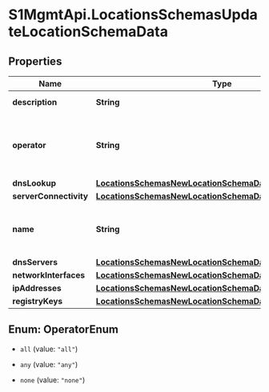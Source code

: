 # S1MgmtApi.LocationsSchemasUpdateLocationSchemaData

## Properties
Name | Type | Description | Notes
------------ | ------------- | ------------- | -------------
**description** | **String** | Location description | [optional] 
**operator** | **String** | Logical operator to apply between the set of identifiers | [optional] 
**dnsLookup** | [**LocationsSchemasNewLocationSchemaDataDnsLookup**](LocationsSchemasNewLocationSchemaDataDnsLookup.md) |  | [optional] 
**serverConnectivity** | [**LocationsSchemasNewLocationSchemaDataServerConnectivity**](LocationsSchemasNewLocationSchemaDataServerConnectivity.md) |  | [optional] 
**name** | **String** | Location name (should be unique per scope) | 
**dnsServers** | [**LocationsSchemasNewLocationSchemaDataDnsServers**](LocationsSchemasNewLocationSchemaDataDnsServers.md) |  | [optional] 
**networkInterfaces** | [**LocationsSchemasNewLocationSchemaDataNetworkInterfaces**](LocationsSchemasNewLocationSchemaDataNetworkInterfaces.md) |  | [optional] 
**ipAddresses** | [**LocationsSchemasNewLocationSchemaDataIpAddresses**](LocationsSchemasNewLocationSchemaDataIpAddresses.md) |  | [optional] 
**registryKeys** | [**LocationsSchemasNewLocationSchemaDataRegistryKeys**](LocationsSchemasNewLocationSchemaDataRegistryKeys.md) |  | [optional] 


<a name="OperatorEnum"></a>
## Enum: OperatorEnum


* `all` (value: `"all"`)

* `any` (value: `"any"`)

* `none` (value: `"none"`)




